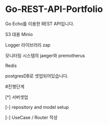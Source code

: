 # Go-REST-API-Portfolio

Go Echo를 이용한 REST API입니다.

S3 대용 Minio

Logger 라이브러리 zap

모니터링 시스템의 jaeger와 premotherus

Redis

postgresDB로 셋업되어있습니다.


#진행단계

[*] 서버셋업 

[-] repository and model setup

[-] UseCase / Router 작성
